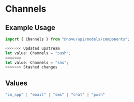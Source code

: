 # Channels

## Example Usage

```typescript
import { Channels } from "@novu/api/models/components";

<<<<<<< Updated upstream
let value: Channels = "push";
=======
let value: Channels = "sms";
>>>>>>> Stashed changes
```

## Values

```typescript
"in_app" | "email" | "sms" | "chat" | "push"
```